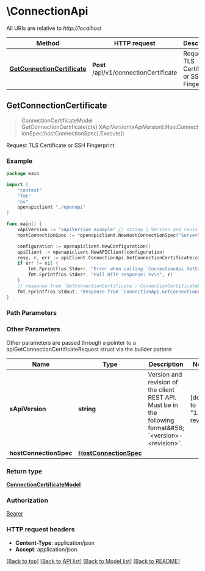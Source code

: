 # \ConnectionApi

All URIs are relative to *http://localhost*

Method | HTTP request | Description
------------- | ------------- | -------------
[**GetConnectionCertificate**](ConnectionApi.md#GetConnectionCertificate) | **Post** /api/v1/connectionCertificate | Request TLS Certificate or SSH Fingerprint



## GetConnectionCertificate

> ConnectionCertificateModel GetConnectionCertificate(ctx).XApiVersion(xApiVersion).HostConnectionSpec(hostConnectionSpec).Execute()

Request TLS Certificate or SSH Fingerprint



### Example

```go
package main

import (
    "context"
    "fmt"
    "os"
    openapiclient "./openapi"
)

func main() {
    xApiVersion := "xApiVersion_example" // string | Version and revision of the client REST API. Must be in the following format&#58; `<version>-<revision>`. (default to "1.1-rev0")
    hostConnectionSpec := *openapiclient.NewHostConnectionSpec("ServerName_example", "CredentialsId_example", openapiclient.EManagedServerType("WindowsHost")) // HostConnectionSpec | 

    configuration := openapiclient.NewConfiguration()
    apiClient := openapiclient.NewAPIClient(configuration)
    resp, r, err := apiClient.ConnectionApi.GetConnectionCertificate(context.Background()).XApiVersion(xApiVersion).HostConnectionSpec(hostConnectionSpec).Execute()
    if err != nil {
        fmt.Fprintf(os.Stderr, "Error when calling `ConnectionApi.GetConnectionCertificate``: %v\n", err)
        fmt.Fprintf(os.Stderr, "Full HTTP response: %v\n", r)
    }
    // response from `GetConnectionCertificate`: ConnectionCertificateModel
    fmt.Fprintf(os.Stdout, "Response from `ConnectionApi.GetConnectionCertificate`: %v\n", resp)
}
```

### Path Parameters



### Other Parameters

Other parameters are passed through a pointer to a apiGetConnectionCertificateRequest struct via the builder pattern


Name | Type | Description  | Notes
------------- | ------------- | ------------- | -------------
 **xApiVersion** | **string** | Version and revision of the client REST API. Must be in the following format&amp;#58; &#x60;&lt;version&gt;-&lt;revision&gt;&#x60;. | [default to &quot;1.1-rev0&quot;]
 **hostConnectionSpec** | [**HostConnectionSpec**](HostConnectionSpec.md) |  | 

### Return type

[**ConnectionCertificateModel**](ConnectionCertificateModel.md)

### Authorization

[Bearer](../README.md#Bearer)

### HTTP request headers

- **Content-Type**: application/json
- **Accept**: application/json

[[Back to top]](#) [[Back to API list]](../README.md#documentation-for-api-endpoints)
[[Back to Model list]](../README.md#documentation-for-models)
[[Back to README]](../README.md)

